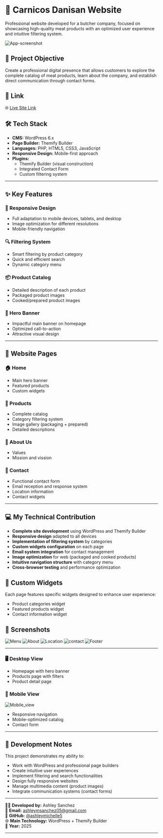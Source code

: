 # 🥩 Carnicos Danisan Website

Professional website developed for a butcher company, focused on showcasing high-quality meat products with an optimized user experience and intuitive filtering system.

![App-screenshot](./images/home.png)

## 🎯 Project Objective

Create a professional digital presence that allows customers to explore the complete catalog of meat products, learn about the company, and establish direct communication through contact forms.

## 🔗 Link

🌐 [Live Site Link](https://www.carnicosdanisan.com/)

## 🛠️ Tech Stack

- **CMS:** WordPress 6.x
- **Page Builder:** Themify Builder
- **Languages:** PHP, HTML5, CSS3, JavaScript
- **Responsive Design:** Mobile-first approach
- **Plugins:** 
  - Themify Builder (visual construction)
  - Integrated Contact Form
  - Custom filtering system

---

## ✨ Key Features

### 📱 Responsive Design
- Full adaptation to mobile devices, tablets, and desktop
- Image optimization for different resolutions
- Mobile-friendly navigation

### 🔍 Filtering System
- Smart filtering by product category
- Quick and efficient search
- Dynamic category menu

### 📦 Product Catalog
- Detailed description of each product
- Packaged product images
- Cooked/prepared product images

### 🎨 Hero Banner
- Impactful main banner on homepage
- Optimized call-to-action
- Attractive visual design

---


## 📄 Website Pages

### 🏠 Home
- Main hero banner
- Featured products
- Custom widgets

### 🥩 Products
- Complete catalog
- Category filtering system
- Image gallery (packaging + prepared)
- Detailed descriptions

### 👥 About Us

- Values 
- Mission and vission 

### 📧 Contact
- Functional contact form
- Email reception and response system
- Location information
- Contact widgets

---

## 💻 My Technical Contribution

- **Complete site development** using WordPress and Themify Builder
- **Responsive design** adapted to all devices
- **Implementation of filtering system** by categories
- **Custom widgets configuration** on each page
- **Email system integration** for contact management
- **Image optimization** for web (packaged and cooked products)
- **Intuitive navigation structure** with category menu
- **Cross-browser testing** and performance optimization

## 🎨 Custom Widgets

Each page features specific widgets designed to enhance user experience:
- Product categories widget
- Featured products widget
- Contact information widget

## 📸 Screenshots

![Menu](./images/menu.png)
![About](./images/about.png)
![Location](./images/location.png)
![contact](./images/contacto.png)
![Footer](./images/footer.png)

--- 

### 🖥️ Desktop View
- Homepage with hero banner
- Products page with filters
- Product detail page


### 📲 Mobile View

![Mobile_view](./images/mobile.png)

- Responsive navigation
- Mobile-optimized catalog
- Contact form

---

## 📝 Development Notes

This project demonstrates my ability to:
- Work with WordPress and professional page builders
- Create intuitive user experiences
- Implement filtering and search functionalities
- Design fully responsive websites
- Manage multimedia content (product images)
- Integrate communication systems (contact forms)

---

👨‍💻 **Developed by:** Ashley Sanchez  
📧 **Email:** ashleymsanchez05@gmail.com  
💼 **GitHub:** [@ashleymichelle5](https://github.com/ashleymichelle5)  
⚙️ **Main Technology:** WordPress + Themify Builder  
📅 **Year:** 2025

---